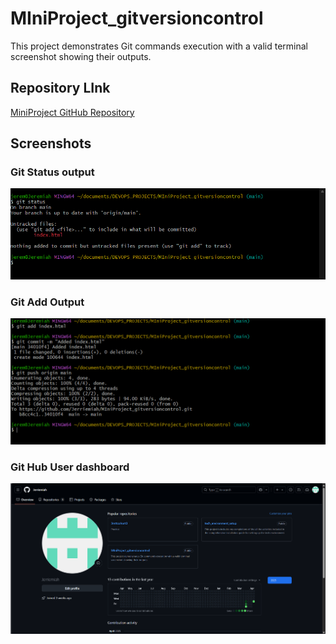 # MIniProject_gitversioncontrol
This project demonstrates Git commands execution with a valid terminal screenshot showing their outputs. 



## Repository LInk
[MiniProject GitHub Repository](https://github.com/Jerriemiah/MIniProject_gitversioncontrol.git)

## Screenshots
### Git Status output
![Git Status](./img1.png)

### Git Add Output
![Git Add](./img2.png)

### Git Hub User dashboard
![My Github Dashboard](./img3.png)